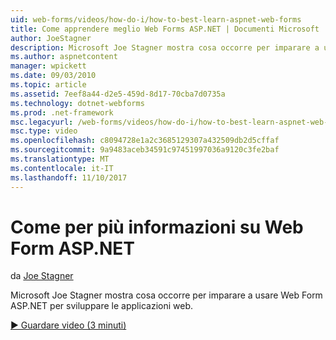 ```yaml
---
uid: web-forms/videos/how-do-i/how-to-best-learn-aspnet-web-forms
title: Come apprendere meglio Web Forms ASP.NET | Documenti Microsoft
author: JoeStagner
description: Microsoft Joe Stagner mostra cosa occorre per imparare a usare Web Form ASP.NET per sviluppare le applicazioni web.
ms.author: aspnetcontent
manager: wpickett
ms.date: 09/03/2010
ms.topic: article
ms.assetid: 7eef8a44-d2e5-459d-8d17-70cba7d0735a
ms.technology: dotnet-webforms
ms.prod: .net-framework
msc.legacyurl: /web-forms/videos/how-do-i/how-to-best-learn-aspnet-web-forms
msc.type: video
ms.openlocfilehash: c8094728e1a2c3685129307a432509db2d5cffaf
ms.sourcegitcommit: 9a9483aceb34591c97451997036a9120c3fe2baf
ms.translationtype: MT
ms.contentlocale: it-IT
ms.lasthandoff: 11/10/2017
---
```

<a name="how-to-best-learn-aspnet-web-forms"></a>Come per più informazioni su Web Form ASP.NET
====================
da [Joe Stagner](https://github.com/JoeStagner)

Microsoft Joe Stagner mostra cosa occorre per imparare a usare Web Form ASP.NET per sviluppare le applicazioni web.

[&#9654; Guardare video (3 minuti)](https://channel9.msdn.com/Blogs/ASP-NET-Site-Videos/how-to-best-learn-aspnet-web-forms)
